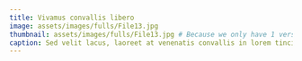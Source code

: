 ```yaml
---
title: Vivamus convallis libero
image: assets/images/fulls/File13.jpg
thumbnail: assets/images/fulls/File13.jpg # Because we only have 1 version of the image
caption: Sed velit lacus, laoreet at venenatis convallis in lorem tincidunt.
---
```

